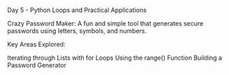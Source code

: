 Day 5 - Python Loops and Practical Applications

Crazy Password Maker: A fun and simple tool that generates secure passwords using letters, symbols, 
and numbers.

Key Areas Explored:

Iterating through Lists with for Loops
Using the range() Function
Building a Password Generator